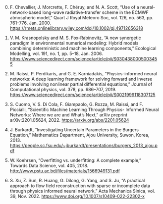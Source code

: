 0. <span id='Chevallier2000'></span>
F. Chevallier, J. Morcrette, F. Chéruy, and N. A. Scott, “Use of a neural-network-based long-wave radiative-transfer scheme in the ECMWF atmospheric model,” Quart J Royal Meteoro Soc, vol. 126, no. 563, pp. 761–776, Jan. 2000. <https://rmets.onlinelibrary.wiley.com/doi/10.1002/qj.49712656318>

0. <span id='Krasnopolsky2006'></span>
V. M. Krasnopolsky and M. S. Fox-Rabinovitz, “A new synergetic paradigm in environmental numerical modeling: Hybrid models combining deterministic and machine learning components,” Ecological Modelling, vol. 191, no. 1, pp. 5–18, Jan. 2006. <https://www.sciencedirect.com/science/article/pii/S0304380005003455>

0. <span id='Raissi2019'></span>
M. Raissi, P. Perdikaris, and G. E. Karniadakis, “Physics-informed neural networks: A deep learning framework for solving forward and inverse problems involving nonlinear partial differential equations,” Journal of Computational physics, vol. 378, pp. 686–707, 2019. <https://www.sciencedirect.com/science/article/pii/S0021999118307125>

0. <span id='Cuomo2022'></span>
S. Cuomo, V. S. Di Cola, F. Giampaolo, G. Rozza, M. Raissi, and F. Piccialli, “Scientific Machine Learning Through Physics- Informed Neural Networks: Where we are and What’s Next,” arXiv preprint arXiv:2201.05624, 2022. <https://arxiv.org/abs/2201.05624>

0. <span id='Burkardt2013'></span>
J. Burkardt, “Investigating Uncertain Parameters in the Burgers Equation,” Mathematics Department, Ajou University, Suwon, Korea, 2013. <https://people.sc.fsu.edu/~jburkardt/presentations/burgers_2013_ajou.pdf>

0. <span id='Koehrsen2018'></span>
W. Koehrsen, “Overfitting vs. underfitting: A complete example,” Towards Data Science, vol. 405, 2018. <http://www.pstu.ac.bd/files/materials/1566949131.pdf>

0. <span id='Xu2022'></span>
S. Xu, Z. Sun, R. Huang, G. Dilong, G. Yang, and S. Ju, “A practical approach to flow field reconstruction with sparse or incomplete data through physics informed neural network,” Acta Mechanica Sinica, vol. 39, Nov. 2022. <https://www.doi.org/10.1007/s10409-022-22302-x>

